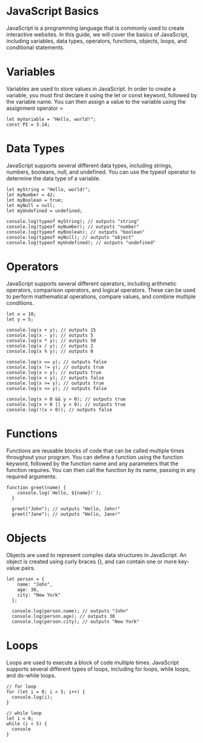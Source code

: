 # JavaScript Basics
JavaScript is a programming language that is commonly used to create interactive websites. In this guide, we will cover the basics of JavaScript, including variables, data types, operators, functions, objects, loops, and conditional statements.

# Variables
Variables are used to store values in JavaScript. In order to create a variable, you must first declare it using the let or const keyword, followed by the variable name. You can then assign a value to the variable using the assignment operator =

```
let myVariable = "Hello, world!";
const PI = 3.14;
```

# Data Types
JavaScript supports several different data types, including strings, numbers, booleans, null, and undefined. You can use the typeof operator to determine the data type of a variable.

```
let myString = "Hello, world!";
let myNumber = 42;
let myBoolean = true;
let myNull = null;
let myUndefined = undefined;

console.log(typeof myString); // outputs "string"
console.log(typeof myNumber); // outputs "number"
console.log(typeof myBoolean); // outputs "boolean"
console.log(typeof myNull); // outputs "object"
console.log(typeof myUndefined); // outputs "undefined"
```

# Operators
JavaScript supports several different operators, including arithmetic operators, comparison operators, and logical operators. These can be used to perform mathematical operations, compare values, and combine multiple conditions.

```
let x = 10;
let y = 5;

console.log(x + y); // outputs 15
console.log(x - y); // outputs 5
console.log(x * y); // outputs 50
console.log(x / y); // outputs 2
console.log(x % y); // outputs 0

console.log(x == y); // outputs false
console.log(x != y); // outputs true
console.log(x > y); // outputs true
console.log(x < y); // outputs false
console.log(x >= y); // outputs true
console.log(x <= y); // outputs false

console.log(x > 0 && y > 0); // outputs true
console.log(x > 0 || y < 0); // outputs true
console.log(!(x > 0)); // outputs false
```


# Functions
Functions are reusable blocks of code that can be called multiple times throughout your program. You can define a function using the function keyword, followed by the function name and any parameters that the function requires. You can then call the function by its name, passing in any required arguments.

```
function greet(name) {
    console.log(`Hello, ${name}!`);
  }
  
  greet("John"); // outputs "Hello, John!"
  greet("Jane"); // outputs "Hello, Jane!"

```
# Objects
Objects are used to represent complex data structures in JavaScript. An object is created using curly braces {}, and can contain one or more key-value pairs.

```
let person = {
    name: "John",
    age: 30,
    city: "New York"
  };
  
  console.log(person.name); // outputs "John"
  console.log(person.age); // outputs 30
  console.log(person.city); // outputs "New York"
```

# Loops
Loops are used to execute a block of code multiple times. JavaScript supports several different types of loops, including for loops, while loops, and do-while loops.

```
// for loop
for (let i = 0; i < 5; i++) {
  console.log(i);
}

// while loop
let i = 0;
while (i < 5) {
  console
}
```